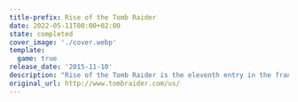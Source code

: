 ```yaml
---
title-prefix: Rise of the Tomb Raider
date: 2022-05-11T00:00+02:00
state: completed
cover_image: './cover.webp'
template:
  game: true
release_date: '2015-11-10'
description: "Rise of the Tomb Raider is the eleventh entry in the franchise, being a sequel to its predecessor, Tomb Raider, a reboot of the franchise. This story follows Lara Croft, one year after battling her supernatural experiences in Yamatai. This time she is trying to find the legendary city of Kitezh in Siberia, Russia. The legend behind the city begins in the 12th century and still comes nowadays, that this ancient city grants with a promise of immortality. While Lara tries to solve the mystery of Siberia, she encounters an organisation called Trinity. They want to retrieve this gift to themselves. Following the notes of her father, Lara tries to discover the secrets of the ancient city and stop Trinity in doing so.\r\n\r\nExploring the Soviet motive, even more, the game has the DLC's - Baba Yaga, the Temple of the Witch, which follows Lara in the Soviet mine and confronting the legendary witch of Russian folk-tales, Cold Darkness Awakened, the story about a secret biological weapon and Blood Ties and Lara's Nightmare - a fight for ownership of the Croft estate. \r\n\r\nBesides craftmanship and exploring, the game focuses on a very progressive combat system giving a player a wide variety of strategic options. There is a way to evade your opponents in the bushes; stealth kills with bow and arrows or open combat with firearms like shotguns, pistols and other guns. WIth earning experience, you can give Lara new ways of encountering her enemies by three different specialisations - Hunter, Survivor or Brawler. Each skill tree offers various options of combat, for example using Lara's surroundings and fauna, traps or better aim. With these options, you can choose how to guide Lara Croft in her adventures."
original_url: http://www.tombraider.com/us/
---
```

